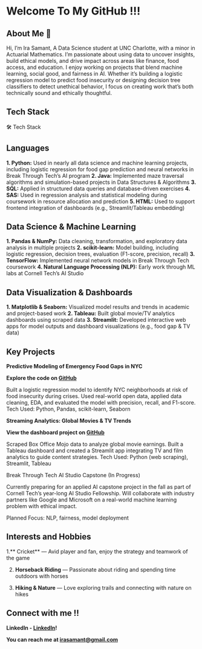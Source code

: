 # Welcome To My GitHub !!!
## About Me 👋

Hi, I’m Ira Samant, A Data Science student at UNC Charlotte, with a minor in Actuarial Mathematics. I’m passionate about using data to uncover insights, build ethical models, and drive impact across areas like finance, food access, and education.
I enjoy working on projects that blend machine learning, social good, and fairness in AI. Whether it’s building a logistic regression model to predict food insecurity or designing decision tree classifiers to detect unethical behavior, I focus on creating work that’s both technically sound and ethically thoughtful.

## Tech Stack
🛠️ Tech Stack
## Languages
**1. Python:** Used in nearly all data science and machine learning projects, including logistic regression for food gap prediction and neural networks in Break Through Tech’s AI program
**2. Java:** Implemented maze traversal algorithms and simulation-based projects in Data Structures & Algorithms
**3. SQL:** Applied in structured data queries and database-driven exercises
**4. SAS:** Used in regression analysis and statistical modeling during coursework in resource allocation and prediction
**5. HTML:** Used to support frontend integration of dashboards (e.g., Streamlit/Tableau embedding)

## Data Science & Machine Learning
**1. Pandas & NumPy:** Data cleaning, transformation, and exploratory data analysis in multiple projects
**2. scikit-learn:** Model building, including logistic regression, decision trees, evaluation (F1-score, precision, recall)
**3. TensorFlow:** Implemented neural network models in Break Through Tech coursework
**4. Natural Language Processing (NLP):** Early work through ML labs at Cornell Tech’s AI Studio

## Data Visualization & Dashboards
**1. Matplotlib & Seaborn:** Visualized model results and trends in academic and project-based work
**2. Tableau:** Built global movie/TV analytics dashboards using scraped data
**3. Streamlit:** Developed interactive web apps for model outputs and dashboard visualizations (e.g., food gap & TV data)

## Key Projects 
**Predictive Modeling of Emergency Food Gaps in NYC**

**Explore the code on [GitHub](https://github.com/irasamant21/Food-Gap-Regression)**

Built a logistic regression model to identify NYC neighborhoods at risk of food insecurity during crises. Used real-world open data, applied data cleaning, EDA, and evaluated the model with precision, recall, and F1-score.
Tech Used: Python, Pandas, scikit-learn, Seaborn

**Streaming Analytics: Global Movies & TV Trends**

**View the dashboard project on [GitHub](https://github.com/irasamant21/gdp-dashboard-movie-data)**

Scraped Box Office Mojo data to analyze global movie earnings. Built a Tableau dashboard and created a Streamlit app integrating TV and film analytics to guide content strategies.
Tech Used: Python (web scraping), Streamlit, Tableau

Break Through Tech AI Studio Capstone (In Progress)

Currently preparing for an applied AI capstone project in the fall as part of Cornell Tech’s year-long AI Studio Fellowship. Will collaborate with industry partners like Google and Microsoft on a real-world machine learning problem with ethical impact.

Planned Focus: NLP, fairness, model deployment

## Interests and Hobbies 
1.** Cricket** — Avid player and fan, enjoy the strategy and teamwork of the game

2. **Horseback Riding** — Passionate about riding and spending time outdoors with horses

3. **Hiking & Nature** — Love exploring trails and connecting with nature on hikes

## Connect with me !!
**LinkedIn - [LinkedIn](https://linkedin.com/in/irasamant21)!**

**You can reach me at [irasamant@gmail.com](mailto:irasamant@gmail.com)**


